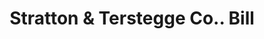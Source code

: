 ---
doi: 10.7916/D8Z90QJP
date_other: '1900'
date_other_textual: 1900-1909
form: printed ephemera
genre:
- Invoices
name:
- Stratton & Terstegge Co.
object_in_context_url: https://biggert.cul.columbia.edu/items/view/ave_biggert_01763
subject_hierarchical_geographic:
- Louisville, Kentucky, United States
subject_name:
- Stratton & Terstegge Co.
title: Stratton & Terstegge Co.. Bill
sort_title: Stratton & Terstegge Co.. Bill
call_number: ave_biggert_01763
coordinates:
- 38.22533333333334,-85.74166666666667
pid: ave_biggert_01763
identifiers: ave_biggert_01763
thumbnail: https://derivativo-2.library.columbia.edu/iiif/2/ldpd:490821/full/!256,256/0/native.jpg
permalink: "/biggert/ave_biggert_01763/"
layout: iiif-image-page
---